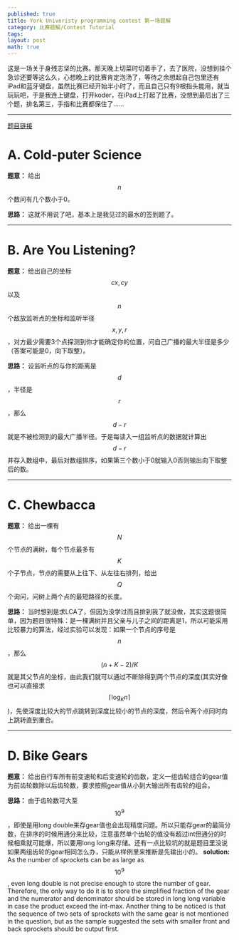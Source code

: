 ```yaml
---
published: true
title: York Univeristy programming contest 第一场题解
category: 比赛题解/Contest Tutorial
tags:
layout: post
math: true
---
```


这是一场关于身残志坚的比赛。那天晚上切菜时切着手了，去了医院，没想到挂个急诊还要等这么久，心想晚上的比赛肯定泡汤了，等待之余想起自己包里还有iPad和蓝牙键盘，虽然比赛已经开始半小时了，而且自己只有9根指头能用，就当玩玩吧，于是我连上键盘，打开koder，在iPad上打起了比赛，没想到最后出了三个题，排名第三，手指和比赛都保住了……
<!-- more -->
***
[题目链接](https://open.kattis.com/contests/beqggh/problems)

# A. Cold-puter Science

**题意：** 给出$$n$$个数问有几个数小于0。

**思路：** 这就不用说了吧，基本上是我见过的最水的签到题了。

---

# B. Are You Listening?

**题意：** 给出自己的坐标$$cx,cy$$以及$$n$$个敌放监听点的坐标和监听半径$$x,y,r$$，对方最少需要3个点探测到你才能确定你的位置，问自己广播的最大半径是多少（答案可能是0，向下取整）。

**思路：** 设监听点的与你的距离是$$d$$，半径是$$r$$，那么$$d-r$$就是不被检测到的最大广播半径。于是每读入一组监听点的数据就计算出$$d-r$$并存入数组中，最后对数组排序，如果第三个数小于0就输入0否则输出向下取整后的数。

---

# C. Chewbacca
**题意：** 给出一棵有$$N$$个节点的满树，每个节点最多有$$K$$个子节点，节点的需要从上往下、从左往右排列，给出$$Q$$个询问，问树上两个点的最短路径的长度。

**思路：** 当时想到是求LCA了，但因为没学过而且排到我了就没做，其实这题很简单，因为题目很特殊：是一棵满树并且父亲与儿子之间的距离是1，所以可能采用比较暴力的算法，经过实验可以发现：如果一个节点的序号是$$n$$，那么$$(n+K-2)/K$$就是其父节点的坐标，由此我们就可以通过不断除得到两个节点的深度(其实好像也可以直接求$$\lceil \log_Kn \rceil$$)，先使深度比较大的节点跳转到深度比较小的节点的深度，然后令两个点同时向上跳转直到重合。

---

# D. Bike Gears

**题意：** 给出自行车所有前变速轮和后变速轮的齿数，定义一组齿轮组合的gear值为前齿轮数除以后齿轮数，要求按照gear值从小到大输出所有齿轮的组合。

**思路：** 由于齿轮数可大至$$10^9$$，即使是用long double来存gear值也会出现精度问题。所以只能存gear的最简分数，在排序的时候用通分来比较，注意虽然单个齿轮的值没有超过int但通分的时候相乘就可能爆，所以要用long long来存储。还有一点比较坑的就是题目里没说如果两组齿轮的gear相同怎么办，只能从样例里来推断是先输出小的。
**solution:** As the number of sprockets can be as large as $$10^9$$, even long double is not precise enough to store the number of gear. Therefore, the only way to do it is to store the simplified fraction of the gear and the numerator and denominator should be stored in long long variable in case the product exceed the int-max. Another thing to be noticed is that the sequence of two sets of sprockets with the same gear is not mentioned in the question, but as the sample suggested the sets with smaller front and back sprockets should be output first.